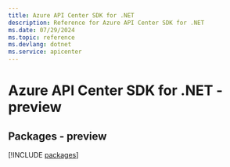 ```yaml
---
title: Azure API Center SDK for .NET
description: Reference for Azure API Center SDK for .NET
ms.date: 07/29/2024
ms.topic: reference
ms.devlang: dotnet
ms.service: apicenter
---
```

# Azure API Center SDK for .NET - preview
## Packages - preview
[!INCLUDE [packages](api-center-index.md)]